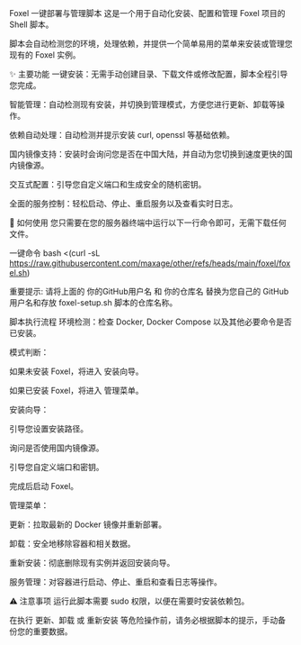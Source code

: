 Foxel 一键部署与管理脚本
这是一个用于自动化安装、配置和管理 Foxel 项目的 Shell 脚本。

脚本会自动检测您的环境，处理依赖，并提供一个简单易用的菜单来安装或管理您现有的 Foxel 实例。

✨ 主要功能
一键安装：无需手动创建目录、下载文件或修改配置，脚本全程引导您完成。

智能管理：自动检测现有安装，并切换到管理模式，方便您进行更新、卸载等操作。

依赖自动处理：自动检测并提示安装 curl, openssl 等基础依赖。

国内镜像支持：安装时会询问您是否在中国大陆，并自动为您切换到速度更快的国内镜像源。

交互式配置：引导您自定义端口和生成安全的随机密钥。

全面的服务控制：轻松启动、停止、重启服务以及查看实时日志。

🚀 如何使用
您只需要在您的服务器终端中运行以下一行命令即可，无需下载任何文件。

一键命令
bash <(curl -sL https://raw.githubusercontent.com/maxage/other/refs/heads/main/foxel/foxel.sh)

重要提示: 请将上面的 你的GitHub用户名 和 你的仓库名 替换为您自己的 GitHub 用户名和存放 foxel-setup.sh 脚本的仓库名称。

脚本执行流程
环境检测：检查 Docker, Docker Compose 以及其他必要命令是否已安装。

模式判断：

如果未安装 Foxel，将进入 安装向导。

如果已安装 Foxel，将进入 管理菜单。

安装向导：

引导您设置安装路径。

询问是否使用国内镜像源。

引导您自定义端口和密钥。

完成后启动 Foxel。

管理菜单：

更新：拉取最新的 Docker 镜像并重新部署。

卸载：安全地移除容器和相关数据。

重新安装：彻底删除现有实例并返回安装向导。

服务管理：对容器进行启动、停止、重启和查看日志等操作。

⚠️ 注意事项
运行此脚本需要 sudo 权限，以便在需要时安装依赖包。

在执行 更新、卸载 或 重新安装 等危险操作前，请务必根据脚本的提示，手动备份您的重要数据。
